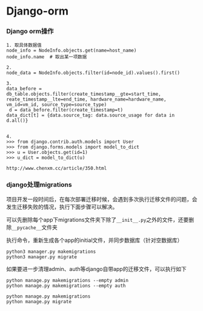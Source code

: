 # Django-orm





### Django orm操作

```
1. 取具体数据值
node_info = NodeInfo.objects.get(name=host_name)
node_info.name  # 取出某一项数据

2. 
node_data = NodeInfo.objects.filter(id=node_id).values().first()

3.
data_before = db_table.objects.filter(create_timestamp__gte=start_time, reate_timestamp__lte=end_time, hardware_name=hardware_name, vm_id=vm_id, source_type=source_type)
 d = data_before.filter(create_timestamp=t)
data_dict[t] = {data.source_tag: data.source_usage for data in d.all()}


4.
>>> from django.contrib.auth.models import User  
>>> from django.forms.models import model_to_dict  
>>> u = User.objects.get(id=1)  
>>> u_dict = model_to_dict(u)  

http://www.chenxm.cc/article/350.html
```



### django处理migrations

项目开发一段时间后，在每次部署迁移时候，会遇到多次执行迁移文件的问题，会发生迁移失败的情况，执行下面步骤可以解决。

可以先删除每个app下migrations文件夹下除了`__init__.py`之外的文件，还要删除`__pycache__`文件夹

执行命令，重新生成各个app的initial文件，并同步数据库（针对空数据库）

```
python3 manager.py makemigrations
python3 manager.py migrate
```

如果要进一步清理admin、auth等django自带app的迁移文件，可以执行如下

```
python manage.py makemigrations --empty admin
python manage.py makemigrations --empty auth

python manage.py makemigrations
python manage.py migrate
```

















